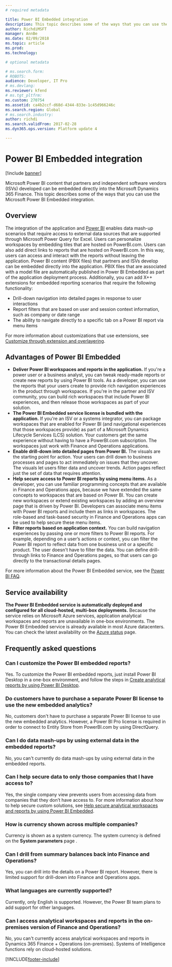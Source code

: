 ```yaml
---
# required metadata

title: Power BI Embedded integration
description: This topic describes some of the ways that you can use the Power BI Embedded integration.
author: RichdiMSFT
manager: AnnBe
ms.date: 02/09/2018
ms.topic: article
ms.prod: 
ms.technology: 

# optional metadata

# ms.search.form: 
# ROBOTS: 
audience: Developer, IT Pro
# ms.devlang: 
ms.reviewer: kfend
# ms.tgt_pltfrm: 
ms.custom: 270754
ms.assetid: ca4b2ccf-d68d-4344-833e-1c45d966246c
ms.search.region: Global
# ms.search.industry: 
author: richdi
ms.search.validFrom: 2017-02-28
ms.dyn365.ops.version: Platform update 4

---
```


# Power BI Embedded integration

[!include [banner](../includes/banner.md)]

Microsoft Power BI content that partners and independent software vendors (ISVs) developed can be embedded directly into the Microsoft Dynamics 365 Finance. This topic describes some of the ways that you can use the Microsoft Power BI Embedded integration.

## Overview
The integration of the application and [Power BI](https://www.powerbi.com/) enables data mash-up scenarios that require access to external data sources that are supported through Microsoft Power Query for Excel. Users can personalize workspaces by embedding tiles that are hosted on PowerBI.com. Users can also add direct links to reports that are hosted on PowerBI.com. In this way, users can access and interact with the reports without leaving the application. Power BI content (PBIX files) that partners and ISVs develop can be embedded directly into the application. PBIX files that are associated with a model file are automatically published in Power BI Embedded as part of the application deployment process. Additionally, you can add X++ extensions for embedded reporting scenarios that require the following functionality:

- Drill-down navigation into detailed pages in response to user interactions
- Report filters that are based on user and session context information, such as company or date range
- The ability to navigate directly to a specific tab on a Power BI report via menu items

For more information about customizations that use extensions, see [Customize through extension and overlayering](../extensibility/customization-overlayering-extensions.md).

## Advantages of Power BI Embedded
- **Deliver Power BI workspaces and reports in the application.** If you're a power user or a business analyst, you can tweak ready-made reports or create new reports by using Power BI tools. As a developer, you can use the reports that your users create to provide rich navigation experiences in the product through workspaces. If you're in the partner and ISV community, you can build rich workspaces that include Power BI experiences, and then release those workspaces as part of your solution.
- **The Power BI Embedded service license is bundled with the application.** If you're an ISV or a systems integrator, you can package workspaces that are enabled for Power BI (and navigational experiences that those workspaces provide) as part of a Microsoft Dynamics Lifecycle Services (LCS) solution. Your customers get the same experience without having to have a PowerBI.com subscription. The workspaces just work with Finance and Operations applications.
- **Enable drill-down into detailed pages from Power BI.** The visuals are the starting point for action. Your users can drill down to business processes and pages to act immediately on issues that they uncover. The visuals let users filter data and uncover trends. Action pages reflect just the set of data that requires attention.
- **Help secure access to Power BI reports by using menu items.** As a developer, you can use familiar programming concepts that are available in Finance and Operations apps, because we have extended the same concepts to workspaces that are based on Power BI. You can create new workspaces or extend existing workspaces by adding an overview page that is driven by Power BI. Developers can associate menu items with Power BI reports and include them as links in workspaces. The role-based and task-based security in Finance and Operations apps can be used to help secure these menu items.
- **Filter reports based on application context.** You can build navigation experiences by passing one or more filters to Power BI reports. For example, depending on a user’s actions or context, you can filter the Power BI report to reflect data from one business unit or a specific product. The user doesn't have to filter the data. You can define drill-through links to Finance and Operations pages, so that users can go directly to the transactional details pages.

For more information about the Power BI Embedded service, see the [Power BI FAQ](https://powerbi.microsoft.com/documentation/powerbi-frequently-asked-questions/).

## Service availability
**The Power BI Embedded service is automatically deployed and configured for all cloud-hosted, multi-box deployments.** Because the service relies on Microsoft Azure services, application analytical workspaces and reports are unavailable in one-box environments. The Power BI Embedded service is already available in most Azure datacenters. You can check the latest availability on the [Azure status](https://azure.microsoft.com/status/) page.

## Frequently asked questions

### Can I customize the Power BI embedded reports?
Yes. To customize the Power BI embedded reports, just install Power BI Desktop in a one-box environment, and follow the steps in [Create analytical reports by using Power BI Desktop](author-distribute-power-bi-reports.md).
 
### Do customers have to purchase a separate Power BI license to use the new embedded analytics?
No, customers don't have to purchase a separate Power BI license to use the new embedded analytics. However, a Power BI Pro license is required in order to connect to Entity Store from PowerBI.com by using DirectQuery.
 
### Can I do data mash-ups by using external data in the embedded reports?
No, you can't currently do data mash-ups by using external data in the embedded reports.
 
### Can I help secure data to only those companies that I have access to?
Yes, the single company view prevents users from accessing data from companies that they don’t have access to. For more information about how to help secure custom solutions, see [Help secure analytical workspaces and reports by using Power BI Embedded](secure-analytical-workspaces.md).
 
### How is currency shown across multiple companies?
Currency is shown as a system currency. The system currency is defined on the **System parameters** page .
 
### Can I drill from summary balances back into Finance and Operations?
Yes, you can drill into the details on a Power BI report. However, there is limited support for drill-down into Finance and Operations apps.
 
### What languages are currently supported?
Currently, only English is supported. However, the Power BI team plans to add support for other languages.
 
### Can I access analytical workspaces and reports in the on-premises version of Finance and Operations?
No, you can't currently access analytical workspaces and reports in Dynamics 365 Finance + Operations (on-premises). Systems of Intelligence functions rely on cloud-hosted solutions.


[!INCLUDE[footer-include](../../../includes/footer-banner.md)]